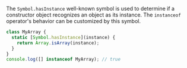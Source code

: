 The `Symbol.hasInstance` well-known symbol is used to determine if a constructor object recognizes an object as its instance. 
The `instanceof` operator's behavior can be customized by this symbol.

```js
class MyArray {  
  static [Symbol.hasInstance](instance) {
    return Array.isArray(instance);
  }
}
console.log([] instanceof MyArray); // true
```
